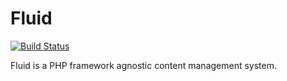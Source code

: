 Fluid
=====

[![Build Status](https://travis-ci.org/fluidcms/fluid.svg?branch=develop)](https://travis-ci.org/fluidcms/fluid)

Fluid is a PHP framework agnostic content management system.